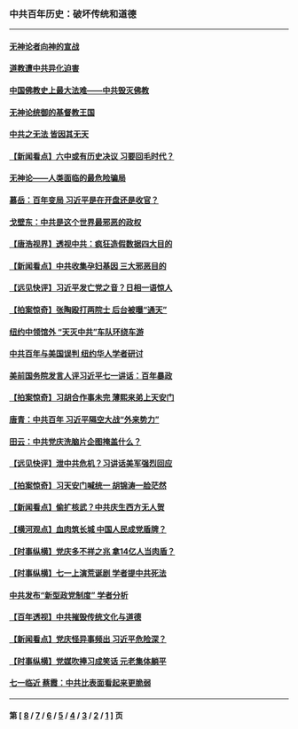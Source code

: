 ### 中共百年历史：破坏传统和道德
---
#### [无神论者向神的宣战](../../pages/nf1176114/n13281535.md?10270430) 
#### [道教遭中共异化迫害](../../pages/nf1176114/n13281463.md?10270430) 
#### [中国佛教史上最大法难——中共毁灭佛教](../../pages/nf1176114/n13281397.md?10270430) 
#### [无神论统御的基督教王国](../../pages/nf1176114/n13281280.md?10270430) 
#### [中共之无法 皆因其无天](../../pages/nf1176114/n13281088.md?10270430) 
#### [【新闻看点】六中或有历史决议 习要回毛时代？](../../pages/nf1176114/n13222895.md?10270430) 
#### [无神论——人类面临的最危险骗局](../../pages/nf1176114/n13196137.md?10270430) 
#### [慕岳：百年变局 习近平是在开盘还是收官？](../../pages/nf1176114/n13206516.md?10270430) 
#### [戈壁东：中共是这个世界最邪恶的政权](../../pages/nf1176114/n13085641.md?10270430) 
#### [【唐浩视界】透视中共：疯狂造假数据四大目的](../../pages/nf1176114/n13080590.md?10270430) 
#### [【新闻看点】中共收集孕妇基因 三大邪恶目的](../../pages/nf1176114/n13077182.md?10270430) 
#### [【远见快评】习近平发亡党之音？日相一语惊人](../../pages/nf1176114/n13074809.md?10270430) 
#### [【拍案惊奇】张陶殴打两院士 后台被曝“通天”](../../pages/nf1176114/n13070496.md?10270430) 
#### [纽约中领馆外 “天灭中共”车队环绕车游](../../pages/nf1176114/n13070693.md?10270430) 
#### [中共百年与美国误判 纽约华人学者研讨](../../pages/nf1176114/n13067969.md?10270430) 
#### [美前国务院发言人评习近平七一讲话：百年暴政](../../pages/nf1176114/n13066986.md?10270430) 
#### [【拍案惊奇】习胡合作事未完 薄熙来弟上天安门](../../pages/nf1176114/n13065867.md?10270430) 
#### [唐青：中共百年 习近平隔空大战“外来势力”](../../pages/nf1176114/n13065976.md?10270430) 
#### [田云：中共党庆洗脑片企图掩盖什么？](../../pages/nf1176114/n13064395.md?10270430) 
#### [【远见快评】泄中共危机？习讲话美军强烈回应](../../pages/nf1176114/n13064269.md?10270430) 
#### [【拍案惊奇】习天安门喊统一 胡锦涛一脸茫然](../../pages/nf1176114/n13063233.md?10270430) 
#### [【新闻看点】偷扩核武？中共庆生西方无人贺](../../pages/nf1176114/n13061263.md?10270430) 
#### [【横河观点】血肉筑长城 中国人民成党盾牌？](../../pages/nf1176114/n13061779.md?10270430) 
#### [【时事纵横】党庆多不祥之兆 拿14亿人当肉盾？](../../pages/nf1176114/n13061709.md?10270430) 
#### [【时事纵横】七一上演荒诞剧 学者提中共死法](../../pages/nf1176114/n13058990.md?10270430) 
#### [中共发布“新型政党制度” 学者分析](../../pages/nf1176114/n13056354.md?10270430) 
#### [【百年透视】中共摧毁传统文化与道德](../../pages/nf1176114/n13057253.md?10270430) 
#### [【新闻看点】党庆怪异事频出 习近平危险深？](../../pages/nf1176114/n13056781.md?10270430) 
#### [【时事纵横】党媒吹捧习成笑话 元老集体躺平](../../pages/nf1176114/n13056792.md?10270430) 
#### [七一临近 蔡霞：中共比表面看起来更脆弱](../../pages/nf1176114/n13056418.md?10270430) 

---
#### 第 [ [8](./8.md?10270430) / [7](./7.md?10270430) / [6](./6.md?10270430) / [5](./5.md?10270430) / [4](./4.md?10270430) / [3](./3.md?10270430) / [2](./2.md?10270430) / [1](./1.md?10270430) ] 页
